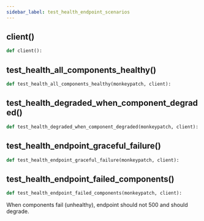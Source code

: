```yaml
---
sidebar_label: test_health_endpoint_scenarios
---
```


## client()

```python
def client():
```

## test_health_all_components_healthy()

```python
def test_health_all_components_healthy(monkeypatch, client):
```

## test_health_degraded_when_component_degraded()

```python
def test_health_degraded_when_component_degraded(monkeypatch, client):
```

## test_health_endpoint_graceful_failure()

```python
def test_health_endpoint_graceful_failure(monkeypatch, client):
```

## test_health_endpoint_failed_components()

```python
def test_health_endpoint_failed_components(monkeypatch, client):
```

When components fail (unhealthy), endpoint should not 500 and should degrade.
